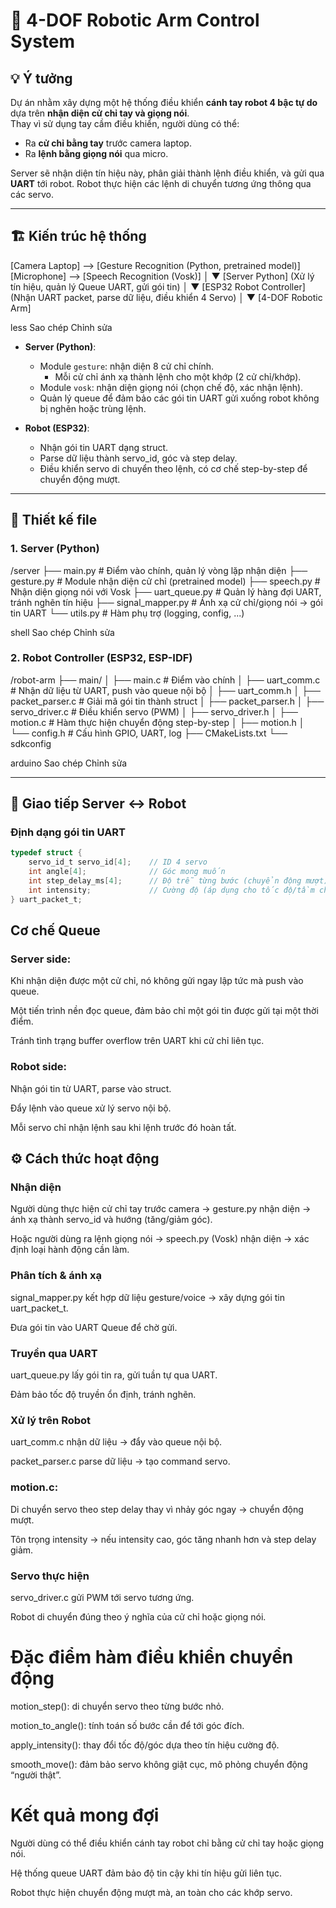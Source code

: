 # 🤖 4-DOF Robotic Arm Control System

## 💡 Ý tưởng
Dự án nhằm xây dựng một hệ thống điều khiển **cánh tay robot 4 bậc tự do** dựa trên **nhận diện cử chỉ tay và giọng nói**.  
Thay vì sử dụng tay cầm điều khiển, người dùng có thể:
- Ra **cử chỉ bằng tay** trước camera laptop.  
- Ra **lệnh bằng giọng nói** qua micro.  

Server sẽ nhận diện tín hiệu này, phân giải thành lệnh điều khiển, và gửi qua **UART** tới robot. Robot thực hiện các lệnh di chuyển tương ứng thông qua các servo.

---

## 🏗️ Kiến trúc hệ thống

[Camera Laptop] --> [Gesture Recognition (Python, pretrained model)]
[Microphone] --> [Speech Recognition (Vosk)]
│
▼
[Server Python]
(Xử lý tín hiệu, quản lý Queue UART, gửi gói tin)
│
▼
[ESP32 Robot Controller]
(Nhận UART packet, parse dữ liệu, điều khiển 4 Servo)
│
▼
[4-DOF Robotic Arm]

less
Sao chép
Chỉnh sửa

- **Server (Python)**:  
  - Module `gesture`: nhận diện 8 cử chỉ chính.  
    - Mỗi cử chỉ ánh xạ thành lệnh cho một khớp (2 cử chỉ/khớp).  
  - Module `vosk`: nhận diện giọng nói (chọn chế độ, xác nhận lệnh).  
  - Quản lý queue để đảm bảo các gói tin UART gửi xuống robot không bị nghẽn hoặc trùng lệnh.  

- **Robot (ESP32)**:  
  - Nhận gói tin UART dạng struct.  
  - Parse dữ liệu thành servo_id, góc và step delay.  
  - Điều khiển servo di chuyển theo lệnh, có cơ chế step-by-step để chuyển động mượt.

---

## 📂 Thiết kế file

### 1. Server (Python)
/server
├── main.py # Điểm vào chính, quản lý vòng lặp nhận diện
├── gesture.py # Module nhận diện cử chỉ (pretrained model)
├── speech.py # Nhận diện giọng nói với Vosk
├── uart_queue.py # Quản lý hàng đợi UART, tránh nghẽn tín hiệu
├── signal_mapper.py # Ánh xạ cử chỉ/giọng nói -> gói tin UART
└── utils.py # Hàm phụ trợ (logging, config, ...)

shell
Sao chép
Chỉnh sửa

### 2. Robot Controller (ESP32, ESP-IDF)
/robot-arm
├── main/
│ ├── main.c # Điểm vào chính
│ ├── uart_comm.c # Nhận dữ liệu từ UART, push vào queue nội bộ
│ ├── uart_comm.h
│ ├── packet_parser.c # Giải mã gói tin thành struct
│ ├── packet_parser.h
│ ├── servo_driver.c # Điều khiển servo (PWM)
│ ├── servo_driver.h
│ ├── motion.c # Hàm thực hiện chuyển động step-by-step
│ ├── motion.h
│ └── config.h # Cấu hình GPIO, UART, log
├── CMakeLists.txt
└── sdkconfig

arduino
Sao chép
Chỉnh sửa

---

## 🔗 Giao tiếp Server ↔ Robot

### Định dạng gói tin UART
```c
typedef struct {
    servo_id_t servo_id[4];    // ID 4 servo
    int angle[4];              // Góc mong muốn
    int step_delay_ms[4];      // Độ trễ từng bước (chuyển động mượt)
    int intensity;             // Cường độ (áp dụng cho tốc độ/tầm chuyển động)
} uart_packet_t;
```
## Cơ chế Queue
### Server side:

Khi nhận diện được một cử chỉ, nó không gửi ngay lập tức mà push vào queue.

Một tiến trình nền đọc queue, đảm bảo chỉ một gói tin được gửi tại một thời điểm.

Tránh tình trạng buffer overflow trên UART khi cử chỉ liên tục.

### Robot side:

Nhận gói tin từ UART, parse vào struct.

Đẩy lệnh vào queue xử lý servo nội bộ.

Mỗi servo chỉ nhận lệnh sau khi lệnh trước đó hoàn tất.

## ⚙️ Cách thức hoạt động
### Nhận diện

Người dùng thực hiện cử chỉ tay trước camera → gesture.py nhận diện → ánh xạ thành servo_id và hướng (tăng/giảm góc).

Hoặc người dùng ra lệnh giọng nói → speech.py (Vosk) nhận diện → xác định loại hành động cần làm.

### Phân tích & ánh xạ

signal_mapper.py kết hợp dữ liệu gesture/voice → xây dựng gói tin uart_packet_t.

Đưa gói tin vào UART Queue để chờ gửi.

### Truyền qua UART

uart_queue.py lấy gói tin ra, gửi tuần tự qua UART.

Đảm bảo tốc độ truyền ổn định, tránh nghẽn.

### Xử lý trên Robot

uart_comm.c nhận dữ liệu → đẩy vào queue nội bộ.

packet_parser.c parse dữ liệu → tạo command servo.

### motion.c:

Di chuyển servo theo step delay thay vì nhảy góc ngay → chuyển động mượt.

Tôn trọng intensity → nếu intensity cao, góc tăng nhanh hơn và step delay giảm.

### Servo thực hiện

servo_driver.c gửi PWM tới servo tương ứng.

Robot di chuyển đúng theo ý nghĩa của cử chỉ hoặc giọng nói.

# Đặc điểm hàm điều khiển chuyển động
motion_step(): di chuyển servo theo từng bước nhỏ.

motion_to_angle(): tính toán số bước cần để tới góc đích.

apply_intensity(): thay đổi tốc độ/góc dựa theo tín hiệu cường độ.

smooth_move(): đảm bảo servo không giật cục, mô phỏng chuyển động “người thật”.

# Kết quả mong đợi
Người dùng có thể điều khiển cánh tay robot chỉ bằng cử chỉ tay hoặc giọng nói.

Hệ thống queue UART đảm bảo độ tin cậy khi tín hiệu gửi liên tục.

Robot thực hiện chuyển động mượt mà, an toàn cho các khớp servo.

